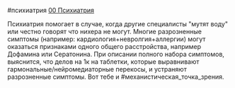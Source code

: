 #психиатрия 
[00 Психиатрия](00%20%D0%9F%D1%81%D0%B8%D1%85%D0%B8%D0%B0%D1%82%D1%80%D0%B8%D1%8F.md)

Психиатрия помогает в случае, когда другие специалисты "мутят воду" или честно говорят что нихера не могут. Многие разрозненные симптомы (например: кардиология+невролгия+аллергии) могут оказаться признаками одного общего расстройства, например Дофамина или Сератонина. При описании полного набора симптомов, выяснится, что делов на 1к на таблетки, которые выравнивают гармональные/нейромедиаторные перекосы, и устраняют разрозненные симптомы. Вот тебе и #механистическая_точка_зрения.